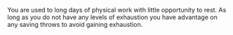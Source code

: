 You are used to long days of physical work with little opportunity to rest. As long as you do not have any levels of exhaustion you have advantage on any saving throws to avoid gaining exhaustion.
